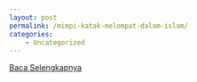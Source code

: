 ```yaml
---
layout: post
permalink: /mimpi-katak-melompat-dalam-islam/
categories:
    - Uncategorized
---
```


[Baca Selengkapnya](/02)